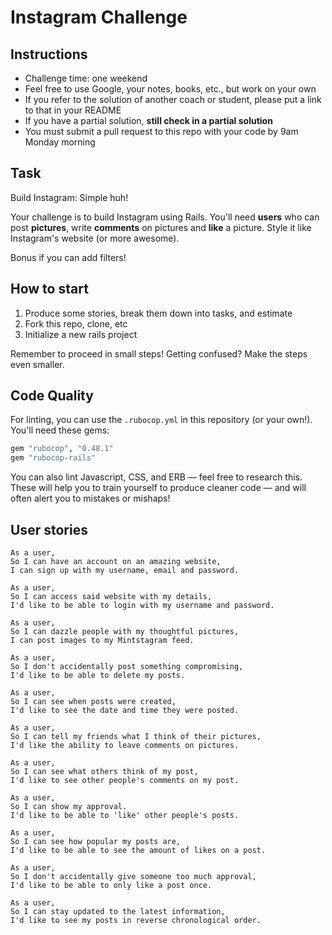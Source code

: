 Instagram Challenge
===================

## Instructions

* Challenge time: one weekend
* Feel free to use Google, your notes, books, etc., but work on your own
* If you refer to the solution of another coach or student, please put a link to that in your README
* If you have a partial solution, **still check in a partial solution**
* You must submit a pull request to this repo with your code by 9am Monday morning

## Task

Build Instagram: Simple huh!

Your challenge is to build Instagram using Rails. You'll need **users** who can post **pictures**, write **comments** on pictures and **like** a picture. Style it like Instagram's website (or more awesome).

Bonus if you can add filters!

## How to start

1. Produce some stories, break them down into tasks, and estimate
2. Fork this repo, clone, etc
3. Initialize a new rails project

Remember to proceed in small steps! Getting confused? Make the steps even smaller.

## Code Quality

For linting, you can use the `.rubocop.yml` in this repository (or your own!).
You'll need these gems:

```ruby
gem "rubocop", "0.48.1"
gem "rubocop-rails"
```

You can also lint Javascript, CSS, and ERB — feel free to research this. These
will help you to train yourself to produce cleaner code — and will often alert
you to mistakes or mishaps!

## User stories

````
As a user,
So I can have an account on an amazing website,
I can sign up with my username, email and password.

As a user,
So I can access said website with my details,
I'd like to be able to login with my username and password.

As a user,
So I can dazzle people with my thoughtful pictures,
I can post images to my Mintstagram feed.

As a user,
So I don't accidentally post something compromising,
I'd like to be able to delete my posts.

As a user,
So I can see when posts were created,
I'd like to see the date and time they were posted.

As a user,
So I can tell my friends what I think of their pictures,
I'd like the ability to leave comments on pictures.

As a user,
So I can see what others think of my post,
I'd like to see other people's comments on my post.

As a user,
So I can show my approval.
I'd like to be able to 'like' other people's posts.

As a user,
So I can see how popular my posts are,
I'd like to be able to see the amount of likes on a post.

As a user,
So I don't accidentally give someone too much approval,
I'd like to be able to only like a post once.

As a user,
So I can stay updated to the latest information,
I'd like to see my posts in reverse chronological order.
